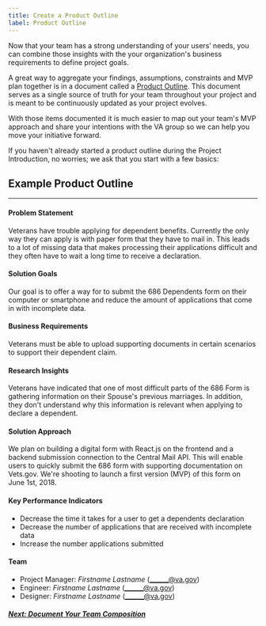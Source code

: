 ```yaml
---
title: Create a Product Outline
label: Product Outline
---
```

Now that your team has a strong understanding of your users’ needs, you can combine those insights with the your organization's business requirements to define project goals.

A great way to aggregate your findings, assumptions, constraints and MVP plan together is in a document called a [Product Outline](/docs/resources/templates/product-outline). This document serves as a single source of truth for your team throughout your project and is meant to be continuously updated as your project evolves.

With those items documented it is much easier to map out your team's MVP approach and share your intentions with the VA group so we can help you move your initiative forward.

If you haven't already started a product outline during the Project Introduction, no worries; we ask that you start with a few basics:

## Example Product Outline
---
#### Problem Statement
 Veterans have trouble applying for dependent benefits. Currently the only way they can apply is with paper form that they have to mail in. This leads to a lot of missing data that makes processing their applications difficult and they often have to wait a long time to receive a declaration.

#### Solution Goals
Our goal is to offer a way for to submit the 686 Dependents form on their computer or smartphone and reduce the amount of applications that come in with incomplete data.

#### Business Requirements
Veterans must be able to upload supporting documents in certain scenarios to support their dependent claim.

#### Research Insights
Veterans have indicated that one of most difficult parts of the 686 Form is gathering information on their Spouse's previous marriages. In addition, they don't understand why this information is relevant when applying to declare a dependent.

#### Solution Approach
We plan on building a digital form with React.js on the frontend and a backend submission connection to the Central Mail API. This will enable users to quickly submit the 686 form with supporting documentation on Vets.gov. We're shooting to launch a first version (MVP) of this form on June 1st, 2018.

#### Key Performance Indicators
- Decrease the time it takes for a user to get a dependents declaration
- Decrease the number of applications that are received with incomplete data
- Increase the number applications submitted

#### Team
- Project Manager: _Firstname Lastname_ (______@va.gov)
- Engineer: _Firstname Lastname_ (______@va.gov)
- Designer: _Firstname Lastname_ (______@va.gov)

<!-- Next Button -->
<a href='./team-composition'><div class="next-button"><h5 class="next-text">Next: Document Your Team Composition</h5></div></a>
